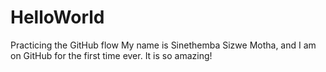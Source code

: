 # HelloWorld
Practicing the GitHub flow
My name is Sinethemba Sizwe Motha, and I am on GitHub for the first time ever. It is so amazing!
